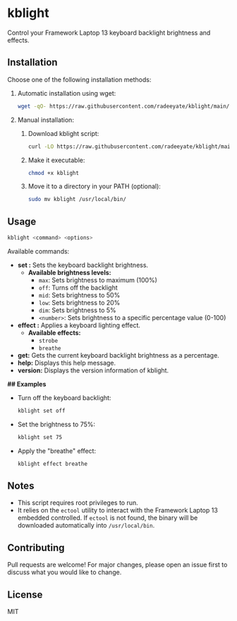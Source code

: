 # kblight

Control your Framework Laptop 13 keyboard backlight brightness and effects.

## Installation

Choose one of the following installation methods:

1. Automatic installation using wget:

   ```bash
   wget -qO- https://raw.githubusercontent.com/radeeyate/kblight/main/install.sh | bash
   ```

2. Manual installation:

   1. Download kblight script:

      ```bash
      curl -LO https://raw.githubusercontent.com/radeeyate/kblight/main/kblight
      ```

   2. Make it executable:

      ```bash
      chmod +x kblight
      ```

   3. Move it to a directory in your PATH (optional):

      ```bash
      sudo mv kblight /usr/local/bin/
      ```

## Usage

```bash
kblight <command> <options>
```

Available commands:

* **set <brightness>:** Sets the keyboard backlight brightness.
  - **Available brightness levels:**
    - `max`: Sets brightness to maximum (100%)
    - `off`: Turns off the backlight
    - `mid`: Sets brightness to 50%
    - `low`: Sets brightness to 20%
    - `dim`: Sets brightness to 5%
    - `<number>`: Sets brightness to a specific percentage value (0-100)
* **effect <effect>:** Applies a keyboard lighting effect.
  - **Available effects:**
    - `strobe`
    - `breathe`
* **get:** Gets the current keyboard backlight brightness as a percentage.
* **help:** Displays this help message.
* **version:** Displays the version information of kblight.

**## Examples**

* Turn off the keyboard backlight:

   ```bash
   kblight set off
   ```

* Set the brightness to 75%:

   ```bash
   kblight set 75
   ```

* Apply the "breathe" effect:

   ```bash
   kblight effect breathe
   ```

## Notes

* This script requires root privileges to run.
* It relies on the `ectool` utility to interact with the Framework Laptop 13 embedded controlled. If `ectool` is not found, the binary will be downloaded automatically into `/usr/local/bin`.

## Contributing

Pull requests are welcome! For major changes, please open an issue first to discuss what you would like to change.

## License

MIT
